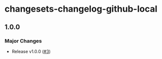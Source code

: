# changesets-changelog-github-local

## 1.0.0

### Major Changes

- Release v1.0.0 ([#3](https://github.com/LekoArts/changesets-changelog-github-local/pull/3))
